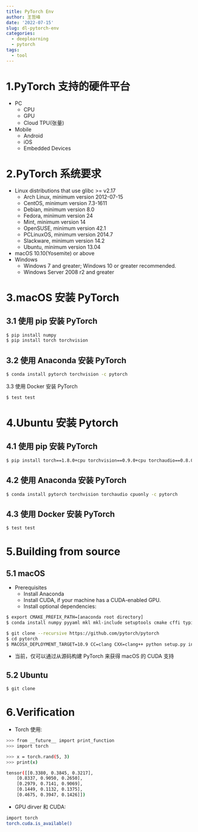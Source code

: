 ```yaml
---
title: PyTorch Env
author: 王哲峰
date: '2022-07-15'
slug: dl-pytorch-env
categories:
  - deeplearning
  - pytorch
tags:
  - tool
---
```




# 1.PyTorch 支持的硬件平台

- PC
	- CPU
	- GPU
	- Cloud TPU(张量)
- Mobile
	- Android 
	- iOS
	- Embedded Devices

# 2.PyTorch 系统要求

- Linux distributions that use glibc >= v2.17
    - Arch Linux, minimum version 2012-07-15
    - CentOS, minimum version 7.3-1611
    - Debian, minimum version 8.0
    - Fedora, minimum version 24
    - Mint, minimum version 14
    - OpenSUSE, minimum version 42.1
    - PCLinuxOS, minimum version 2014.7
    - Slackware, minimum version 14.2
    - Ubuntu, minimum version 13.04
- macOS 10.10(Yosemite) or above
- Windows
    - Windows 7 and greater; Windows 10 or greater recommended.
    - Windows Server 2008 r2 and greater

# 3.macOS 安装 PyTorch

## 3.1 使用 pip 安装 PyTorch

```bash
$ pip install numpy
$ pip install torch torchvision
```

## 3.2 使用 Anaconda 安装 PyTorch

```bash
$ conda install pytorch torchvision -c pytorch
```

3.3 使用 Docker 安装 PyTorch

```bash
$ test test
```

# 4.Ubuntu 安装 Pytorch


## 4.1 使用 pip 安装 PyTorch

```bash
$ pip install torch==1.8.0+cpu torchvision==0.9.0+cpu torchaudio==0.8.0 -f https://download.pytorch.org/whl/torch_stable.html
```

## 4.2 使用 Anaconda 安装 PyTorch

```bash
$ conda install pytorch torchvision torchaudio cpuonly -c pytorch
```

## 4.3 使用 Docker 安装 PyTorch

```bash
$ test test
```

# 5.Building from source

## 5.1 macOS

- Prerequisites
    - Install Anaconda
    - Install CUDA, if your machine has a CUDA-enabled GPU.
    - Install optional dependencies:

```bash
$ export CMAKE_PREFIX_PATH=[anaconda root directory]
$ conda install numpy pyyaml mkl mkl-include setuptools cmake cffi typing
```

```bash
$ git clone --recursive https://github.com/pytorch/pytorch
$ cd pytorch
$ MACOSX_DEPLOYMENT_TARGET=10.9 CC=clang CXX=clang++ python setup.py install
```

- 当前，仅可以通过从源码构建 PyTorch 来获得 macOS 的 CUDA 支持

## 5.2 Ubuntu

```bash
$ git clone 
```

# 6.Verification

- Torch 使用:

```bash
>>> from __future__ import print_function
>>> import torch

>>> x = torch.rand(5, 3)
>>> print(x)

tensor([[0.3380, 0.3845, 0.3217],
	[0.8337, 0.9050, 0.2650],
	[0.2979, 0.7141, 0.9069],
	[0.1449, 0.1132, 0.1375],
	[0.4675, 0.3947, 0.1426]])
```

- GPU dirver 和 CUDA:

```bash
import torch
torch.cuda.is_available()
```
